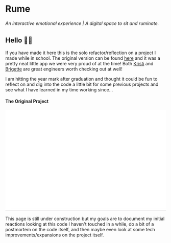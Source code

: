 # Rume
###### An interactive emotional experience | A digital space to sit and ruminate.

## Hello 👋🏻
If you have made it here this is the solo refactor/reflection on a project I made while in school. The original version can be found [here](https://github.com/nathanielmillard/rume) and it was a pretty neat little app we were very proud of at the time! Both [Kristi](https://github.com/Kristiannmiller) and [Brigette](https://github.com/BrigetteDoelp) are great engineers worth checking out at well!

I am hitting the year mark after graduation and thought it could be fun to reflect on and dig into the code a little bit for some previous projects and see what I have learned in my time working since...

#### The Original Project
<img src="src/Assets/introGif.gif" alt="moving image of application in use" width="600">

This page is still under construction but my goals are to document my initial reactions looking at this code I haven't touched in a while, do a bit of a postmortem on the code itself, and then maybe even look at some tech improvements/expansions on the project itself.
